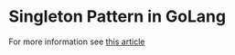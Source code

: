 # Singleton Pattern in GoLang


For more information see [this article](https://medium.com/golang-issue/how-singleton-pattern-works-with-golang-2fdd61cd5a7f)